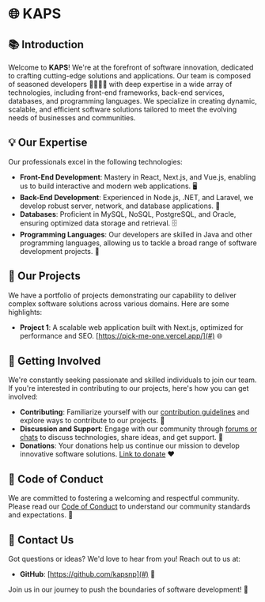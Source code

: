 # 🌐  KAPS

## 📚 Introduction

Welcome to **KAPS**! We're at the forefront of software innovation, dedicated to crafting cutting-edge solutions and applications. Our team is composed of seasoned developers 👨‍💻👩‍💻 with deep expertise in a wide array of technologies, including front-end frameworks, back-end services, databases, and programming languages. We specialize in creating dynamic, scalable, and efficient software solutions tailored to meet the evolving needs of businesses and communities.

## 💡 Our Expertise

Our professionals excel in the following technologies:

- **Front-End Development**: Mastery in React, Next.js, and Vue.js, enabling us to build interactive and modern web applications. 🖥️
- **Back-End Development**: Experienced in Node.js, .NET, and Laravel, we develop robust server, network, and database applications. 🔧
- **Databases**: Proficient in MySQL, NoSQL, PostgreSQL, and Oracle, ensuring optimized data storage and retrieval. 🗄️
- **Programming Languages**: Our developers are skilled in Java and other programming languages, allowing us to tackle a broad range of software development projects. 📝

## 🚀 Our Projects

We have a portfolio of projects demonstrating our capability to deliver complex software solutions across various domains. Here are some highlights:

- **Project 1**: A scalable web application built with Next.js, optimized for performance and SEO. [https://pick-me-one.vercel.app/](#) 🌐

## 🤝 Getting Involved

We're constantly seeking passionate and skilled individuals to join our team. If you're interested in contributing to our projects, here's how you can get involved:

- **Contributing**: Familiarize yourself with our [contribution guidelines](#) and explore ways to contribute to our projects. 👋
- **Discussion and Support**: Engage with our community through [forums or chats](#) to discuss technologies, share ideas, and get support. 💬
- **Donations**: Your donations help us continue our mission to develop innovative software solutions. [Link to donate](#) ❤️

## 📜 Code of Conduct

We are committed to fostering a welcoming and respectful community. Please read our [Code of Conduct](#) to understand our community standards and expectations. 🤗

## 📩 Contact Us

Got questions or ideas? We'd love to hear from you! Reach out to us at:
- **GitHub**: [https://github.com/kapsnp](#) 🔗

Join us in our journey to push the boundaries of software development! 🎉
